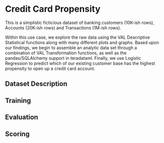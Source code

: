 # Credit Card Propensity 

This is a simplistic ficticious dataset of banking customers (10K-ish rows), Accounts (20K-ish rows) and Transactions (1M-ish rows).

Within this use case, we explore the raw data using the VAL Descriptive Statistical functions along with many different plots and graphs. Based upon our findings, we begin to assemble an analytic data set through a combination of VAL Transformation functions, as well as the pandas/SQLAlchemy support in teradataml. Finally, we use Logistic Regression to predict which of our existing customer base has the highest propensity to open up a credit card account.

## Dataset Description



## Training 

## Evaluation

## Scoring